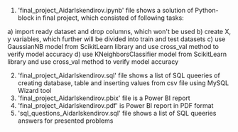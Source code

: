 1. 'final_project_AidarIskendirov.ipynb' file shows a solution of Python-block in final project, which consisted of following tasks:
   
  a) import ready dataset and drop columns, which won't be used
  b) create X, y variables, which further will be divided into train and test datasets
  c) use GaussianNB model from ScikitLearn library and use cross_val method to verify model accuracy
  d) use KNeighborsClassifier model from ScikitLearn library and use cross_val method to verify model accuracy
  
2. 'final_project_AidarIskendirov.sql' file shows a list of SQL queeries of creating database, table and inserting values from csv file using MySQL Wizard tool
3. 'final_project_AidarIskendirov.pbix' file is a Power BI report
4. 'final_project_AidarIskendirov.pdf' is Power BI report in PDF format
5. 'sql_questions_AidarIskendirov.sql' file shows a list of SQL queeries answers for presented problems
